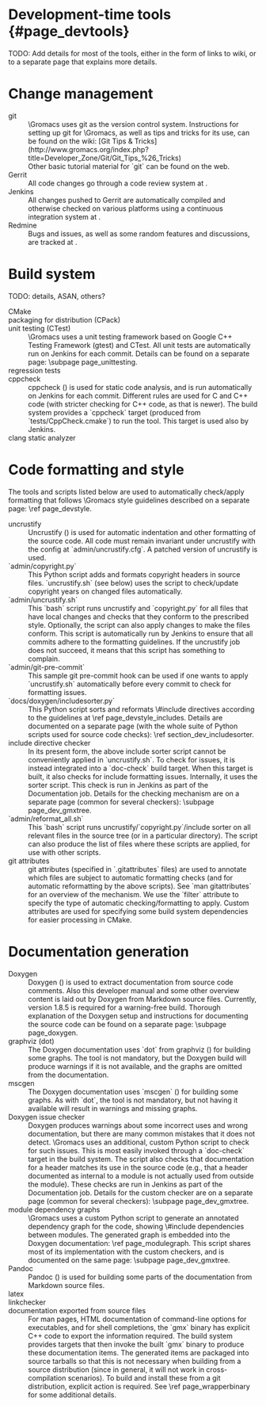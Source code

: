 Development-time tools {#page_devtools}
======================

TODO: Add details for most of the tools, either in the form of links to wiki,
or to a separate page that explains more details.

Change management
=================

<dl>

<dt>git</dt>
<dd>\Gromacs uses git as the version control system.
Instructions for setting up git for \Gromacs, as well as tips and tricks for
its use, can be found on the wiki:
[Git Tips & Tricks](http://www.gromacs.org/index.php?title=Developer_Zone/Git/Git_Tips_%26_Tricks) <br/>
Other basic tutorial material for `git` can be found on the web.</dd>

<dt>Gerrit</dt>
<dd>All code changes go through a code review system at
<http://gerrit.gromacs.org>.</dd>

<dt>Jenkins</dt>
<dd>All changes pushed to Gerrit are automatically compiled and otherwise
checked on various platforms using a continuous integration system at
<http://jenkins.gromacs.org>.</dd>

<dt>Redmine</dt>
<dd>Bugs and issues, as well as some random features and discussions,
are tracked at <http://redmine.gromacs.org>.</dd>

</dl>

Build system
============

TODO: details, ASAN, others?

<dl>

<dt>CMake</dt>
<dd></dd>

<dt>packaging for distribution (CPack)</dt>
<dd></dd>

<dt>unit testing (CTest)</dt>
<dd>\Gromacs uses a unit testing framework based on Google C++ Testing
Framework (gtest) and CTest.  All unit tests are automatically run on Jenkins
for each commit.
Details can be found on a separate page: \subpage page_unittesting.</dd>

<dt>regression tests</dt>
<dd></dd>

<dt>cppcheck</dt>
<dd>cppcheck (<http://cppcheck.sourceforge.net>) is used for static code
analysis, and is run automatically on Jenkins for each commit.  Different rules
are used for C and C++ code (with stricter checking for C++ code, as that is
newer).  The build system provides a `cppcheck` target (produced from
`tests/CppCheck.cmake`) to run the tool.  This target is used also by Jenkins.
</dd>

<dt>clang static analyzer</dt>
<dd></dd>

</dl>

Code formatting and style
=========================

The tools and scripts listed below are used to automatically check/apply
formatting that follows \Gromacs style guidelines described on a separate page:
\ref page_devstyle.

<dl>

<dt>uncrustify</dt>
<dd>Uncrustify (<http://uncrustify.sourceforge.net>) is used for automatic
indentation and other formatting of the source code.  All code must remain
invariant under uncrustify with the config at `admin/uncrustify.cfg`.
A patched version of uncrustify is used.</dd>

<dt>`admin/copyright.py`</dt>
<dd>This Python script adds and formats copyright headers in source files.
`uncrustify.sh` (see below) uses the script to check/update copyright years on
changed files automatically.</dd>

<dt>`admin/uncrustify.sh`</dt>
<dd>This `bash` script runs uncrustify and `copyright.py` for all
files that have local changes and checks that they conform to the prescribed
style.  Optionally, the script can also apply changes to make the files
conform.
This script is automatically run by Jenkins to ensure that all commits adhere
to the formatting guidelines.  If the uncrustify job does not succeed, it means
that this script has something to complain.</dd>

<dt>`admin/git-pre-commit`</dt>
<dd>This sample git pre-commit hook can be used if one wants to apply
`uncrustify.sh` automatically before every commit to check for formatting
issues.</dd>

<dt>`docs/doxygen/includesorter.py`</dt>
<dd>This Python script sorts and reformats \#include directives according to
the guidelines at \ref page_devstyle_includes.  Details are documented on a
separate page (with the whole suite of Python scripts used for source code
checks): \ref section_dev_includesorter.</dd>

<dt>include directive checker</dt>
<dd>In its present form, the above include sorter script cannot be conveniently
applied in `uncrustify.sh`.  To check for issues, it is instead integrated into
a `doc-check` build target.  When this target is built, it also checks for
include formatting issues.  Internally, it uses the sorter script.  This check
is run in Jenkins as part of the Documentation job.
Details for the checking mechanism are on a separate page (common for several
checkers): \subpage page_dev_gmxtree.</dd>

<dt>`admin/reformat_all.sh`</dt>
<dd>This `bash` script runs uncrustify/`copyright.py`/include sorter
on all relevant files in the source tree (or in a particular directory).
The script can also produce the list of files where these scripts are applied,
for use with other scripts.</dd>

<dt>git attributes</dt>
<dd>git attributes (specified in `.gitattributes` files) are used to annotate
which files are subject to automatic formatting checks (and for automatic
reformatting by the above scripts).  See `man gitattributes` for an overview of
the mechanism.  We use the `filter` attribute to specify the type of automatic
checking/formatting to apply.  Custom attributes are used for specifying some
build system dependencies for easier processing in CMake.</dd>

</dl>

Documentation generation
========================

<dl>
<dt>Doxygen</dt>
<dd>Doxygen (<http://www.doxygen.org>) is used to extract documentation from
source code comments.  Also this developer manual and some other overview
content is laid out by Doxygen from Markdown source files.  Currently, version
1.8.5 is required for a warning-free build.  Thorough explanation of the
Doxygen setup and instructions for documenting the source code can be found on
a separate page: \subpage page_doxygen.</dd>

<dt>graphviz (dot)</dt>
<dd>The Doxygen documentation uses `dot` from graphviz
(<http://www.graphviz.org>) for building some graphs.  The tool is not
mandatory, but the Doxygen build will produce warnings if it is not
available, and the graphs are omitted from the documentation.</dd>

<dt>mscgen</dt>
<dd>The Doxygen documentation uses `mscgen`
(<http://www.mcternan.me.uk/mscgen/>) for building some graphs.  As with `dot`,
the tool is not mandatory, but not having it available will result in warnings
and missing graphs.</dd>

<dt>Doxygen issue checker</dt>
<dd>Doxygen produces warnings about some incorrect uses and wrong
documentation, but there are many common mistakes that it does not detect.
\Gromacs uses an additional, custom Python script to check for such issues.
This is most easily invoked through a `doc-check` target in the build system.
The script also checks that documentation for a header matches its use in the
source code (e.g., that a header documented as internal to a module is not
actually used from outside the module).  These checks are run in Jenkins as
part of the Documentation job.  Details for the custom checker are on a
separate page (common for several checkers): \subpage page_dev_gmxtree.</dd>

<dt>module dependency graphs</dt>
<dd>\Gromacs uses a custom Python script to generate an annotated dependency
graph for the code, showing \#include dependencies between modules.
The generated graph is embedded into the Doxygen documentation:
\ref page_modulegraph.
This script shares most of its implementation with the custom checkers, and is
documented on the same page: \subpage page_dev_gmxtree.</dd>

<dt>Pandoc</dt>
<dd>Pandoc (<http://johnmacfarlane.net/pandoc/>) is used for building some
parts of the documentation from Markdown source files.</dd>

<dt>latex</dt>
<dd></dd>

<dt>linkchecker</dt>
<dd></dd>

<dt>documentation exported from source files</dt>
<dd>For man pages, HTML documentation of command-line options for executables,
and for shell completions, the `gmx` binary has explicit C++ code to export
the information required.  The build system provides targets that then invoke
the built `gmx` binary to produce these documentation items.  The generated
items are packaged into source tarballs so that this is not necessary when
building from a source distribution (since in general, it will not work in
cross-compilation scenarios).  To build and install these from a git
distribution, explicit action is required.
See \ref page_wrapperbinary for some additional details.</dd>

</dl>
